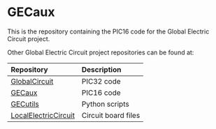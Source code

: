 # GECaux

This is the repository containing the PIC16 code for the Global Electric Circuit project.

Other Global Electric Circuit project repositories can be found at:

| Repository                                                                  | Description         |
|:--------------------------------------------------------------------------- |:------------------  |
| [GlobalCircuit](https://github.com/keleuk/GlobalCircuit)                    | PIC32 code          |
| [GECaux](https://github.com/keleuk/GECaux)                                  | PIC16 code          |
| [GECutils](https://github.com/keleuk/GECutils)                              | Python scripts      |
| [LocalElectricCircuit](https://github.com/CodyAnderson/LocalElectricCircuit)| Circuit board files |
